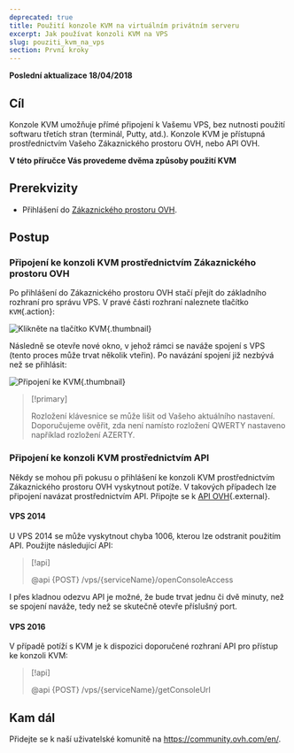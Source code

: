 ```yaml
---
deprecated: true
title: Použití konzole KVM na virtuálním privátním serveru
excerpt: Jak používat konzoli KVM na VPS
slug: pouziti_kvm_na_vps
section: První kroky
---
```


**Poslední aktualizace 18/04/2018**

## Cíl

Konzole KVM umožňuje přímé připojení k Vašemu VPS, bez nutnosti použití softwaru třetích stran (terminál, Putty, atd.). Konzole KVM je přístupná prostřednictvím Vašeho Zákaznického prostoru OVH, nebo API OVH.  

**V této příručce Vás provedeme dvěma způsoby použití KVM**

## Prerekvizity

- Přihlášení do [Zákaznického prostoru OVH](https://www.ovh.com/auth/?action=gotomanager&from=https://www.ovh.ie/&ovhSubsidiary=ie).

## Postup

### Připojení ke konzoli KVM prostřednictvím Zákaznického prostoru OVH

Po přihlášení do Zákaznického prostoru OVH stačí přejít do základního rozhraní pro správu VPS. V pravé části rozhraní naleznete tlačítko `KVM`{.action}:

![Klikněte na tlačítko KVM](images/activating_kvm_manager.png){.thumbnail}

 
Následně se otevře nové okno, v jehož rámci se naváže spojení s VPS (tento proces může trvat několik vteřin). Po navázání spojení již nezbývá než se přihlásit:

![Připojení ke KVM](images/kvm_screen.png){.thumbnail}

> [!primary]
>
> Rozložení klávesnice se může lišit od Vašeho aktuálního nastavení. Doporučujeme ověřit, zda není namísto rozložení QWERTY nastaveno například rozložení AZERTY.
>

### Připojení ke konzoli KVM prostřednictvím API

Někdy se mohou při pokusu o přihlášení ke konzoli KVM prostřednictvím Zákaznického prostoru OVH vyskytnout potíže. V takových případech lze připojení navázat prostřednictvím API. Připojte se k [API OVH](https://api.ovh.com/){.external}.

#### VPS 2014

U VPS 2014 se může vyskytnout chyba 1006, kterou lze odstranit použitím API. Použijte následující API:

> [!api]
>
> @api {POST} /vps/{serviceName}/openConsoleAccess
>

I přes kladnou odezvu API je možné, že bude trvat jednu či dvě minuty, než se spojení naváže, tedy než se skutečně otevře příslušný port.

#### VPS 2016

V případě potíží s KVM je k dispozici doporučené rozhraní API pro přístup ke konzoli KVM:

> [!api]
>
> @api {POST} /vps/{serviceName}/getConsoleUrl
>

## Kam dál

Přidejte se k naší uživatelské komunitě na <https://community.ovh.com/en/>.